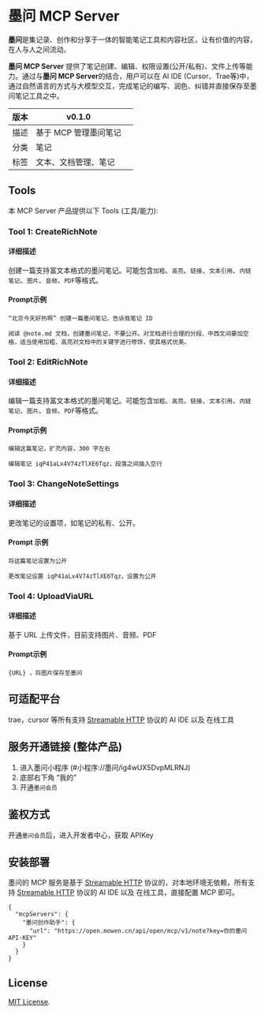 # 墨问 MCP Server

**墨问**是集记录、创作和分享于一体的智能笔记工具和内容社区，让有价值的内容，在人与人之间流动。

**墨问 MCP Server** 提供了笔记创建、编辑、权限设置(公开/私有)、文件上传等能力。通过与**墨问 MCP Server**的结合，用户可以在 AI IDE (Cursor、Trae等)中，通过自然语言的方式与大模型交互，完成笔记的编写、润色、纠错并直接保存至墨问笔记工具之中。

| 版本  | v0.1.0        |     |
| --- | ------------- | --- |
| 描述  | 基于 MCP 管理墨问笔记 |     |
| 分类  | 笔记            |     |
| 标签  | 文本、文档管理、笔记    |     |

## Tools

本 MCP Server 产品提供以下 Tools (工具/能力):

### Tool 1: CreateRichNote

#### 详细描述

创建一篇支持富文本格式的墨问笔记。可能包含`加粗`、`高亮`、`链接`、`文本引用`、`内链笔记`、`图片`、`音频`、`PDF`等格式。

#### Prompt示例

```
“北京今天好热啊” 创建一篇墨问笔记，告诉我笔记 ID
```

```
阅读 @note.md 文档，创建墨问笔记，不要公开。对文档进行合理的分段、中西文间要加空格，适当使用加粗、高亮对文档中的关键字进行修饰，使其格式优美。
```

### Tool 2: EditRichNote

#### 详细描述

编辑一篇支持富文本格式的墨问笔记。可能包含`加粗`、`高亮`、`链接`、`文本引用`、`内链笔记`、`图片`、`音频`、`PDF`等格式。

#### Prompt示例

```
编辑这篇笔记，扩充内容，300 字左右
```

```
编辑笔记 iqP41aLx4V74zTlXE6Tqz，段落之间插入空行
```


### Tool 3: ChangeNoteSettings

#### 详细描述

更改笔记的设置项，如笔记的私有、公开。

#### Prompt 示例

```
将这篇笔记设置为公开
```

```
更改笔记设置 iqP41aLx4V74zTlXE6Tqz，设置为公开
```

### Tool 4: UploadViaURL

#### 详细描述

基于 URL 上传文件，目前支持图片、音频、PDF

#### Prompt示例
```
{URL} ，将图片保存至墨问
```

## 可适配平台

trae，cursor 等所有支持 [Streamable HTTP](https://modelcontextprotocol.io/specification/2025-03-26/basic/transports#streamable-http) 协议的 AI IDE 以及 在线工具

## 服务开通链接 (整体产品)

1. 进入墨问小程序 (#小程序://墨问/ig4wUX5DvpMLRNJ)
2. 底部右下角 “我的”
3. 开通`墨问会员`

## 鉴权方式

开通`墨问会员`后，进入开发者中心，获取 APIKey
## 安装部署

墨问的 MCP 服务是基于 [Streamable HTTP](https://modelcontextprotocol.io/specification/2025-03-26/basic/transports#streamable-http) 协议的，对本地环境无依赖，所有支持 [Streamable HTTP](https://modelcontextprotocol.io/specification/2025-03-26/basic/transports#streamable-http) 协议的 AI IDE 以及 在线工具，直接配置 MCP 即可。

```
{
  "mcpServers": {
    "墨问创作助手": {
      "url": "https://open.mowen.cn/api/open/mcp/v1/note?key=你的墨问API-KEY"
    }
  }
}
```

## License

 [MIT License](https://github.com/volcengine/mcp-server/blob/main/LICENSE).
